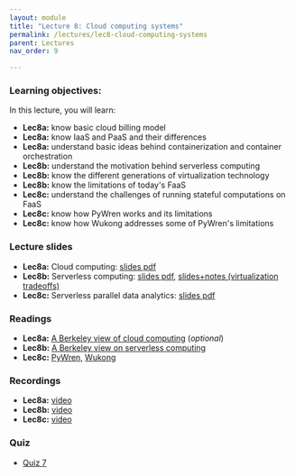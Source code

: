 ```yaml
---
layout: module
title: "Lecture 8: Cloud computing systems"
permalink: /lectures/lec8-cloud-computing-systems
parent: Lectures
nav_order: 9

---
```


### Learning objectives:

In this lecture, you will learn:

* **Lec8a:** know basic cloud billing model
* **Lec8a:** know IaaS and PaaS and their differences
* **Lec8a:** understand basic ideas behind containerization and container orchestration
* **Lec8b:** understand the motivation behind serverless computing
* **Lec8b:** know the different generations of virtualization technology
* **Lec8b:** know the limitations of today's FaaS
* **Lec8c:** understand the challenges of running stateful computations on FaaS
* **Lec8c:** know how PyWren works and its limitations
* **Lec8c:** know how Wukong addresses some of PyWren's limitations



### Lecture slides

* **Lec8a:** Cloud computing: [slides pdf](/ds5110-cs5501-spring24/assets/docs/lec8a-cloud-computing.pdf)
* **Lec8b:** Serverless computing: [slides pdf](/ds5110-cs5501-spring24/assets/docs/lec8b-serverless-computing.pdf), [slides+notes (virtualization tradeoffs)](/ds5110-cs5501-spring24/assets/docs/lec8b-serverless-computing+notes.pdf)
* **Lec8c:** Serverless parallel data analytics: [slides pdf](/ds5110-cs5501-spring24/assets/docs/lec8c-serverless-analytics.pdf)


### Readings 

* **Lec8a:** [A Berkeley view of cloud computing](https://www2.eecs.berkeley.edu/Pubs/TechRpts/2009/EECS-2009-28.pdf) (*optional*)
* **Lec8b:** [A Berkeley view on serverless computing](https://www2.eecs.berkeley.edu/Pubs/TechRpts/2019/EECS-2019-3.pdf) 
* **Lec8c:** [PyWren](https://arxiv.org/pdf/1702.04024.pdf),  [Wukong](https://tddg.github.io/assets/pdf/socc20-wukong.pdf)



### Recordings

* **Lec8a:** [video](https://edstem.org/us/courses/53518/discussion/4633946)
* **Lec8b:** [video](https://edstem.org/us/courses/53518/discussion/4646207)
* **Lec8c:** [video](https://edstem.org/us/courses/53518/discussion/4671515)


### Quiz

* [Quiz 7](https://forms.gle/d7vpQA7XE3G9SDaz9)

